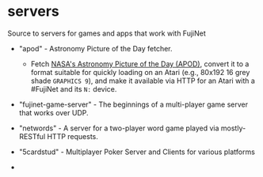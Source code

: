 # servers
Source to servers for games and apps that work with FujiNet

- "apod" - Astronomy Picture of the Day fetcher.
  - Fetch [NASA's Astronomy Picture of the Day (APOD)](https://apod.nasa.gov/apod/),
    convert it to a format suitable for quickly loading on an Atari (e.g.,
    80x192 16 grey shade `GRAPHICS 9`), and make it available via HTTP for
    an Atari with a #FujiNet and its `N:` device.

- "fujinet-game-server" - The beginnings of a multi-player game server that works over UDP.

- "networds" - A server for a two-player word game played via mostly-RESTful HTTP requests.

- "5cardstud" - Multiplayer Poker Server and Clients for various platforms
-  

